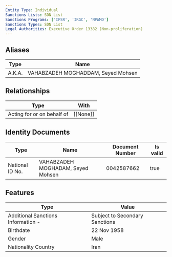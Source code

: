 ```yaml
---
Entity Type: Individual
Sanctions Lists: SDN List
Sanctions Programs: ['IFSR', 'IRGC', 'NPWMD']
Sanctions Types: SDN List
Legal Authorities: Executive Order 13382 (Non-proliferation)
---
```


## Aliases
| Type  | Name      | 
|-------|-----------|
| A.K.A. | VAHABZADEH MOGHADDAM, Seyed Mohsen |

## Relationships
| Type  | With      | 
|-------|-----------|
| Acting for or on behalf of | [[None]] |

## Identity Documents
| Type  | Name      | Document Number | Is valid |
|-------|-----------|-----------------|----------|
| National ID No. | VAHABZADEH MOGHADAM, Seyed Mohsen | 0042587662 | true |

## Features
| Type  | Value      |
|-------|------------|
| Additional Sanctions Information - | Subject to Secondary Sanctions |
| Birthdate | 22 Nov 1958 |
| Gender | Male |
| Nationality Country | Iran |
